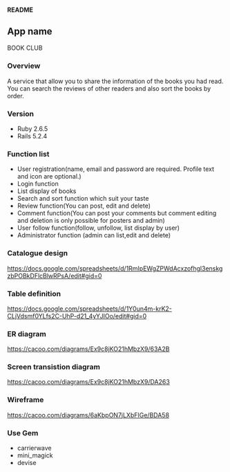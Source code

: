 #### README

## App name
BOOK CLUB

### Overview
A service that allow you to share the information of the books you had read. You can search the reviews of other readers and also sort the books by order.

### Version
* Ruby 2.6.5
* Rails 5.2.4

### Function list
*  User registration(name, email and password are required. Profile text and icon are optional.)
*  Login function
*  List display of books
*  Search and sort function which suit your taste
*  Review function(You can post, edit and delete)
*  Comment function(You can post your comments but comment editing and deletion is only       possible for posters and admin)
*  User follow function(follow, unfollow, list display by user)
*  Administrator function (admin can list,edit and delete)

### Catalogue design
https://docs.google.com/spreadsheets/d/1RmIpEWgZPWdAcxzofhgl3enskgzbPOBkDFlcBlwRPsA/edit#gid=0

### Table definition
https://docs.google.com/spreadsheets/d/1Y0un4m-krK2-CLjVdsmf0YLfs2C-UhP-d21_4yYJIOo/edit#gid=0

### ER diagram
https://cacoo.com/diagrams/Ex9c8jKO21hMbzX9/63A2B

### Screen transistion diagram
https://cacoo.com/diagrams/Ex9c8jKO21hMbzX9/DA263

### Wireframe
https://cacoo.com/diagrams/6aKbpON7jLXbFIGe/BDA58

### Use Gem
  * carrierwave
  * mini_magick
  * devise
  
